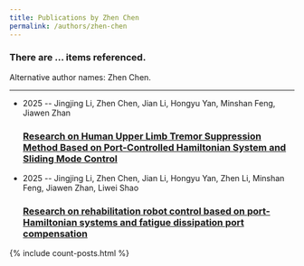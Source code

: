 ```yaml
---
title: Publications by Zhen Chen
permalink: /authors/zhen-chen
---
```


<h3 id="number-posts">There are ... items referenced.</h3>
<p id='info-authors'>Alternative author names: Zhen Chen.</p>
<hr />
<ul class="post-list">
<li><span class='post-meta'>2025 -- Jingjing Li, Zhen Chen, Jian Li, Hongyu Yan, Minshan Feng, Jiawen Zhan</span><h3><a class='post-link' href="{{ site.baseurl }}/research-on-human-upper-limb-tremor-suppression-method-based-on-port-controlled-hamiltonian-system-and-sliding-mode-control">Research on Human Upper Limb Tremor Suppression Method Based on Port-Controlled Hamiltonian System and Sliding Mode Control</a></h3></li>
<li><span class='post-meta'>2025 -- Jingjing Li, Zhen Chen, Jian Li, Hongyu Yan, Zhen Li, Minshan Feng, Jiawen Zhan, Liwei Shao</span><h3><a class='post-link' href="{{ site.baseurl }}/research-on-rehabilitation-robot-control-based-on-port-hamiltonian-systems-and-fatigue-dissipation-port-compensation">Research on rehabilitation robot control based on port-Hamiltonian systems and fatigue dissipation port compensation</a></h3></li>

</ul>
{% include count-posts.html %}

